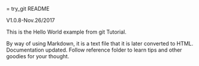 = try_git README

V1.0.8-Nov.26/2017

This is the Hello World example from git Tutorial.

By way of using Markdown, it is a text file that it is later converted to HTML.
Documentation updated.
Follow reference folder to learn tips and other goodies for your thought.
